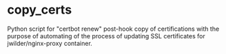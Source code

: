 # copy_certs
Python script for "certbot renew" post-hook copy of certifications with the purpose of automating of the process of updating SSL certificates for jwilder/nginx-proxy container.
